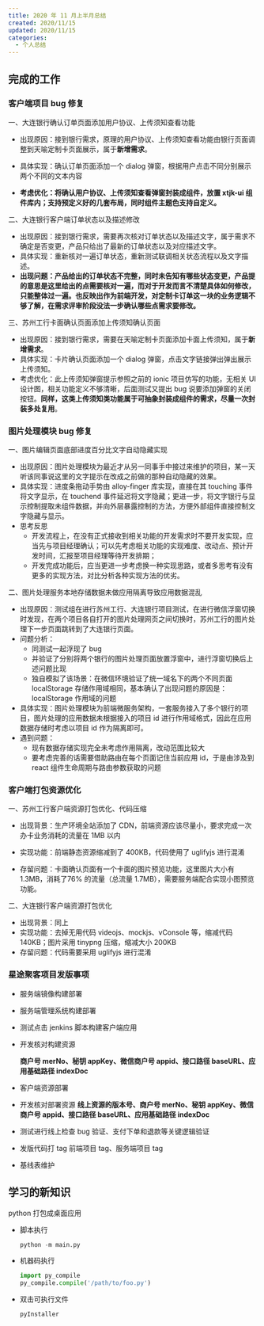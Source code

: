 ```yaml
---
title: 2020 年 11 月上半月总结
created: 2020/11/15
updated: 2020/11/15
categories:
  - 个人总结
---
```


## 完成的工作

### 客户端项目 bug 修复

一、大连银行确认订单页面添加用户协议、上传须知查看功能

- 出现原因：接到银行需求，原理的用户协议、上传须知查看功能由银行页面调整到天喻定制卡页面展示，属于**新增需求**。

- 具体实现：确认订单页面添加一个 dialog 弹窗，根据用户点击不同分别展示两个不同的文本内容

- **考虑优化：将确认用户协议、上传须知查看弹窗封装成组件，放置 xtjk-ui 组件库内；支持预定义好的几套布局，同时组件主题色支持自定义。**

二、大连银行客户端订单状态以及描述修改

- 出现原因：接到银行需求，需要再次核对订单状态以及描述文字，属于需求不确定是否变更，产品只给出了最新的订单状态以及对应描述文字。
- 具体实现：重新核对一遍订单状态，重新测试联调相关状态流程以及文字描述。
- **出现问题：产品给出的订单状态不完整，同时未告知有哪些状态变更，产品提的意思是这里给出的点需要核对一遍，而对于开发而言不清楚具体如何修改，只能整体过一遍。也反映出作为前端开发，对定制卡订单这一块的业务逻辑不够了解，在需求评审阶段没法一步确认哪些点需求要修改。**

三、苏州工行卡面确认页面添加上传须知确认页面

- 出现原因：接到银行需求，需要在天喻定制卡页面添加卡面上传须知，属于**新增需求**。
- 具体实现：卡片确认页面添加一个 dialog 弹窗，点击文字链接弹出弹出展示上传须知。
- 考虑优化：此上传须知弹窗提示参照之前的 ionic 项目仿写的功能，无相关 UI 设计图，相关功能定义不够清晰，后面测试又提出 bug 说要添加弹窗的关闭按钮。**同样，这类上传须知类功能属于可抽象封装成组件的需求，尽量一次封装多处复用**。

### 图片处理模块 bug 修复

一、图片编辑页面底部进度百分比文字自动隐藏实现

- 出现原因：图片处理模块为最近才从另一同事手中接过来维护的项目，某一天听该同事说这里的文字提示在改成之前做的那种自动隐藏的效果。
- 具体实现：进度条拖动手势由 alloy-finger 库实现，直接在其 touching 事件将文字显示，在 touchend 事件延迟将文字隐藏；更进一步，将文字银行与显示控制提取未组件数据，并向外层暴露控制的方法，方便外部组件直接控制文字隐藏与显示。
- 思考反思
  - 开发流程上，在没有正式接收到相关功能的开发需求时不要开发实现，应当先与项目经理确认；可以先考虑相关功能的实现难度、改动点、预计开发时间，汇报至项目经理等待开发排期；
  - 开发完成功能后，应当更进一步考虑换一种实现思路，或者多思考有没有更多的实现方法，对比分析各种实现方法的优劣。

二、图片处理服务本地存储数据未做应用隔离导致应用数据混乱

- 出现原因：测试组在进行苏州工行、大连银行项目测试，在进行微信浮窗切换时发现，在两个项目各自打开的图片处理网页之间切换时，苏州工行的图片处理下一步页面跳转到了大连银行页面。
- 问题分析：
  - 同测试一起浮现了 bug
  - 并验证了分别将两个银行的图片处理页面放置浮窗中，进行浮窗切换后上述问题比现
  - 独自模拟了该场景：在微信环境验证了统一域名下的两个不同页面 localStorage 存储作用域相同，基本确认了出现问题的原因是：localStorage 作用域的问题
- 具体实现：图片处理模块为前端微服务架构，一套服务接入了多个银行的项目，图片处理的应用数据未根据接入的项目 id 进行作用域格式，因此在应用数据存储时考虑以项目 id 作为隔离即可。
- 遇到问题：
  - 现有数据存储实现完全未考虑作用隔离，改动范围比较大
  - 要考虑完善的话需要借助路由在每个页面记住当前应用 id，于是由涉及到 react 组件生命周期与路由参数获取的问题

### 客户端打包资源优化

一、苏州工行客户端资源打包优化、代码压缩

- 出现背景：生产环境全站添加了 CDN，前端资源应该尽量小，要求完成一次办卡业务消耗的流量在 1MB 以内

- 实现功能：前端静态资源缩减到了 400KB，代码使用了 uglifyjs 进行混淆
- 存留问题：卡面确认页面有一个卡面的图片预览功能，这里图片大小有 1.3MB，消耗了76% 的流量（总流量 1.7MB），需要服务端配合实现小图预览功能。

二、大连银行客户端资源打包优化

- 出现背景：同上
- 实现功能：去掉无用代码 videojs、mockjs、vConsole 等，缩减代码 140KB；图片采用 tinypng 压缩，缩减大小 200KB
- 存留问题：代码需要采用 uglifyjs 进行混淆

### 星途聚客项目发版事项

- 服务端镜像构建部署

- 服务端管理系统构建部署

- 测试点击 jenkins 脚本构建客户端应用

- 开发核对构建资源

  **商户号 merNo、秘钥 appKey、微信商户号 appid、接口路径 baseURL、应用基础路径 indexDoc**

- 客户端资源部署

- 开发核对部署资源
  **线上资源的版本号、商户号 merNo、秘钥 appKey、微信商户号 appid、接口路径 baseURL、应用基础路径 indexDoc**

- 测试进行线上检查
  bug 验证、支付下单和退款等关键逻辑验证
  
- 发版代码打 tag
  前端项目 tag、服务端项目 tag
  
- 基线表维护

## 学习的新知识

python 打包成桌面应用

- 脚本执行

  ```python
  python -m main.py
  ```

- 机器码执行

  ```python
  import py_compile
  py_compile.compile('/path/to/foo.py')
  ```

- 双击可执行文件

  ```bash
  pyInstaller
  ```
